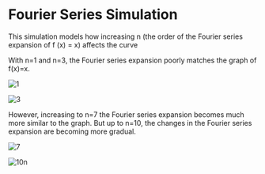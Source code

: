 # Fourier Series Simulation

This simulation models how increasing n (the order of the Fourier series expansion of f (x) = x) affects the curve

With n=1 and n=3, the Fourier series expansion poorly matches the graph of f(x)=x.

![1](https://user-images.githubusercontent.com/31328517/30136083-33bcc30e-9312-11e7-88e3-d5274a5f6b71.png)

![3](https://user-images.githubusercontent.com/31328517/30136085-3665a846-9312-11e7-817a-8e001a37d9c0.png)

However, increasing to n=7 the Fourier series expansion becomes much more similar to the graph. But up to n=10, the changes in the Fourier series expansion are becoming more gradual.

![7](https://user-images.githubusercontent.com/31328517/30136087-37f98178-9312-11e7-9614-ea60a985d512.png)

![10n](https://user-images.githubusercontent.com/31328517/30136090-3a53a962-9312-11e7-9c4e-a3ead21b48c7.png)
